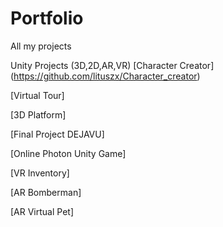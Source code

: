 # Portfolio
All my projects

Unity Projects (3D,2D,AR,VR)
[Character Creator] (https://github.com/lituszx/Character_creator)

[Virtual Tour]

[3D Platform]

[Final Project DEJAVU]

[Online Photon Unity Game]

[VR Inventory]

[AR Bomberman]

[AR Virtual Pet]

